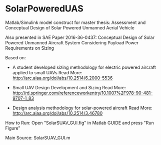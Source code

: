 # SolarPoweredUAS
Matlab/Simulink model construct for master thesis: Assessment and Conceptual Design of Solar Powered Unmanned Aerial Vehicle

Also presented in SAE Paper 2016-36-0437: Conceptual Design of Solar Powered Unmanned Aircraft System Considering Payload Power Requirements on Sizing

Based on:
- A student developed sizing methodology for electric powered aircraft applied to small UAVs
Read More: http://arc.aiaa.org/doi/abs/10.2514/6.2000-5536

- Small UAV Design Development and Sizing
Read More: http://rd.springer.com/referenceworkentry/10.1007%2F978-90-481-9707-1_83

- Design analysis methodology for solar-powered aircraft
Read More: http://arc.aiaa.org/doi/abs/10.2514/3.46780

How to Run:
Open "SolarSUAV_GUI.fig" in Matlab GUIDE and press "Run Figure"

Main Source: SolarSUAV_GUI.m
